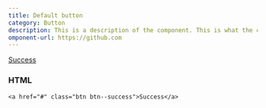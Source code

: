 ```yaml
---
title: Default button
category: Button
description: This is a description of the component. This is what the component is about and what it is used for.
omponent-url: https://github.com
---
```


<a href="#" class="btn btn--success">Success</a>
<h3>HTML</h3>
<code>&lt;a href="#" class="btn btn--success"&gt;Success&lt;/a&gt;</code>
